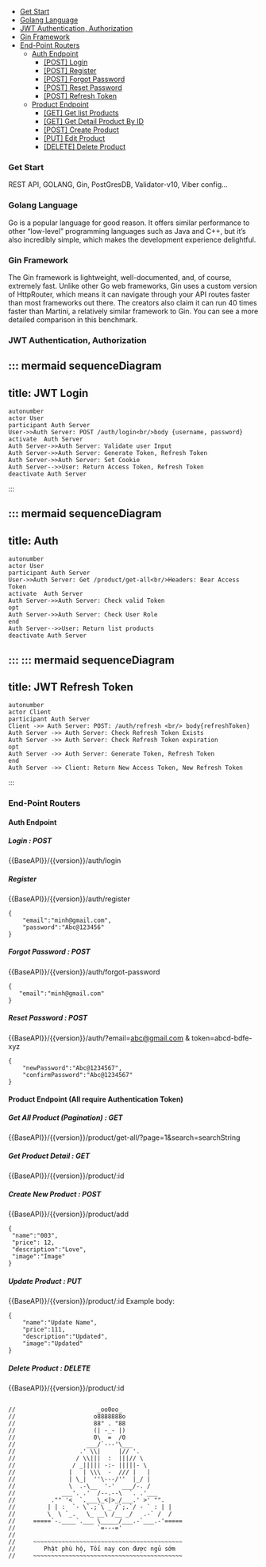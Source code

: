 - [Get Start](#get-start)
- [Golang Language](#golang-language)
- [JWT Authentication, Authorization](#jwt-authentication-authorization)
- [Gin Framework](#gin-framework)
- [End-Point Routers](#end-point-routers)
    * [Auth Endpoint](#1)
        + [[POST] Login](#hello)
        + [[POST] Register](#hello)
        + [[POST] Forgot Password](#hello)
        + [[POST] Reset Password](#hello)
        + [[POST] Refresh Token](#hello)
    * [Product Endpoint](#2)
        + [[GET] Get list Products](#hello)
        + [[GET] Get Detail Product By ID](#hello)
        + [[POST] Create Product](#hello)
        + [[PUT] Edit Product](#hello)
        + [[DELETE] Delete Product](#hello)
### **Get Start**
REST API, GOLANG, Gin, PostGresDB, Validator-v10, Viber config...
### **Golang Language**
Go is a popular language for good reason. It offers similar performance to other “low-level” programming languages such as Java and C++, but it’s also incredibly simple, which makes the development experience delightful. 
### **Gin Framework**
The Gin framework is lightweight, well-documented, and, of course, extremely fast.
Unlike other Go web frameworks, Gin uses a custom version of HttpRouter, which means it can navigate through your API routes faster than most frameworks out there. The creators also claim it can run 40 times faster than Martini, a relatively similar framework to Gin. You can see a more detailed comparison in this benchmark.
### **JWT Authentication, Authorization**
::: mermaid
sequenceDiagram
---
title: JWT Login
---
    autonumber
    actor User
    participant Auth Server
    User->>Auth Server: POST /auth/login<br/>body {username, password}
    activate  Auth Server
    Auth Server->>Auth Server: Validate user Input
    Auth Server->>Auth Server: Generate Token, Refresh Token
    Auth Server->>Auth Server: Set Cookie
    Auth Server-->>User: Return Access Token, Refresh Token
    deactivate Auth Server
:::

::: mermaid
sequenceDiagram
---
title: Auth
---
    autonumber
    actor User
    participant Auth Server
    User->>Auth Server: Get /product/get-all<br/>Headers: Bear Access Token
    activate  Auth Server
    Auth Server->>Auth Server: Check valid Token
    opt
    Auth Server->>Auth Server: Check User Role
    end
    Auth Server-->>User: Return list products
    deactivate Auth Server
:::
::: mermaid
sequenceDiagram
---
title: JWT Refresh Token
---
    autonumber
    actor Client
    participant Auth Server
    Client ->> Auth Server: POST: /auth/refresh <br/> body{refreshToken}
    Auth Server ->> Auth Server: Check Refresh Token Exists
    Auth Server ->> Auth Server: Check Refresh Token expiration
    opt
    Auth Server ->> Auth Server: Generate Token, Refresh Token
    end
    Auth Server ->> Client: Return New Access Token, New Refresh Token
:::
### **End-Point Routers**
#### **Auth Endpoint**
##### Login : POST
{{BaseAPI}}/{{version}}/auth/login
##### Register
{{BaseAPI}}/{{version}}/auth/register
```
{
    "email":"minh@gmail.com",
    "password":"Abc@123456"
}
```
##### Forgot Password : POST
{{BaseAPI}}/{{version}}/auth/forgot-password
 ```
{
    "email":"minh@gmail.com"
}
```
##### Reset Password : POST
{{BaseAPI}}/{{version}}/auth/?email=abc@gmail.com & token=abcd-bdfe-xyz
```
{
    "newPassword":"Abc@1234567",
    "confirmPassword":"Abc@1234567"
}
```
#### **Product Endpoint** (All require Authentication Token)
##### Get All Product (Pagination) : GET
{{BaseAPI}}/{{version}}/product/get-all/?page=1&search=searchString
##### Get Product Detail : GET
{{BaseAPI}}/{{version}}/product/:id
##### Create New Product : POST
{{BaseAPI}}/{{version}}/product/add
```
{
 "name":"003",
 "price": 12,
 "description":"Love",
 "image":"Image"
}
   ```
##### Update Product : PUT
{{BaseAPI}}/{{version}}/product/:id
Example body:
```
{
    "name":"Update Name",
    "price":111,
    "description":"Updated",
    "image":"Updated"
}
```
##### Delete Product : DELETE
{{BaseAPI}}/{{version}}/product/:id
```
```
```
//                       _oo0oo_
//                      o8888888o
//                      88" . "88
//                      (| -_- |)
//                      0\  =  /0
//                    ___/`---'\___
//                  .' \\|     |// '.
//                 / \\|||  :  |||// \
//                / _||||| -:- |||||- \
//               |   | \\\  -  /// |   |
//               | \_|  ''\---/''  |_/ |
//               \  .-\__  '-'  ___/-. /
//             ___'. .'  /--.--\  `. .'___
//          ."" '<  `.___\_<|>_/___.' >' "".
//         | | :  `- \`.;`\ _ /`;.`/ - ` : | |
//         \  \ `_.   \_ __\ /__ _/   .-` /  /
//     =====`-.____`.___ \_____/___.-`___.-'=====
//                       `=---='
//
//     ~~~~~~~~~~~~~~~~~~~~~~~~~~~~~~~~~~~~~~~~~~
//        Phật phù hộ, Tối nay con được ngủ sớm
//     ~~~~~~~~~~~~~~~~~~~~~~~~~~~~~~~~~~~~~~~~~~
```
```

